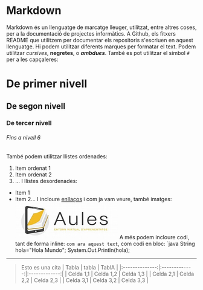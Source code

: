 # **Markdown**

Markdown és un llenguatge de marcatge lleuger, utilitzat, entre altres coses, per a la
documentació de projectes informàtics.
A Github, els fitxers README que utilitzem per documentar els repositoris s'escriuen en
aquest llenguatge.
Hi podem utilitzar diferents marques per formatar el text. Podem utilitzar *cursives*,
**negretes**, o ***ambdues***. També es pot utilitzar el símbol `#` per a les capçaleres:
# De primer nivell
## De segon nivell
### De tercer nivell
###### Fins a nivell 6
També podem utilitzar llistes ordenades:
1. Item ordenat 1
2. Item ordenat 2
3. ...
I llistes desordenades:
* Item 1
* Item 2...
I incloure [enllaços](https://github.com/mapp-edu/elmeuPrimerRepo/) i com ja vam veure,
també imatges:
![Logotip del curs d'Aules](Imagenes/th.jpeg)
A més podem incloure codi, tant de forma inline: `com ara aquest text`, com codi en bloc:
`java
String hola="Hola Mundo";
System.Out.Println(hola);
---
> Esto es una cita
| Tabla     | tabla        | TablA       |
|:--------------:|:-------------:|:-------------:|
| Celda 1,1      | Celda 1,2     | Celda 1,3     |
| Celda 2,1      | Celda 2,2     | Celda 2,3     |
| Celda 3,1      | Celda 3,2     | Celda 3,3     |